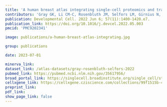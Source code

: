 ```yaml
---
title: 'A human breast atlas integrating single-cell proteomics and transcriptomics.'
contributors: 'Gray GK, Li CM-C, Rosenbluth JM, Selfors LM, Girnius N, Lin J-R, Schackmann RCJ, Goh WL, Moore K, Shapiro HK, Mei S, D’Andrea K, Nathanson KL, Sorger PK, Santagata S, Regev A, Garber JE, Dillon DA, Brugge JS.'
publication: Developmental Cell. 2022 Jun 6; 57(11):1400-1420.e7.
publication_link: https://doi.org/10.1016/j.devcel.2022.05.003
pmcid: 'PMC9202341'

image: publications/a-human-breast-atlas-integrating.jpg

group: publications

date: 2023-07-01

minerva_link:
dataset_link: /atlas-datasets/gray-rosenbluth-selfors-2022
pubmed_link: https://pubmed.ncbi.nlm.nih.gov/35617956/
broad_portal_link: https://singlecell.broadinstitute.org/single_cell/study/SCP1731/a-human-breast-atlas-integrating-single-cell-proteomics-and-transcriptomics
cellxgene_link: https://cellxgene.cziscience.com/collections/99f1515b-46a2-4bc4-94c3-f62659dc1eb4
preprint_link:
pdf_link:
show_page_link: false
---
```

